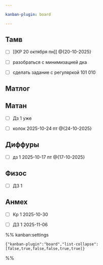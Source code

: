 ```yaml
---

kanban-plugin: board

---
```


## Тамв

- [ ] [[КР 20 октября пн]] @{20-10-2025}
- [ ] разобраться с минимизацией дка
- [ ] сделать задание с регуляркой 101 010


## Матлог



## Матан

- [ ] Дз 1 уже
- [ ] колок 2025-10-24 пт @{24-10-2025}


## Диффуры

- [ ] дз 1 2025-10-17 пт @{17-10-2025}


## Физос

- [ ] ДЗ 1


## Анмех

- [ ] Кр 1 2025-10-30
- [ ] ДЗ 1 2025-11-06




%% kanban:settings
```
{"kanban-plugin":"board","list-collapse":[false,true,false,false,true,true]}
```
%%